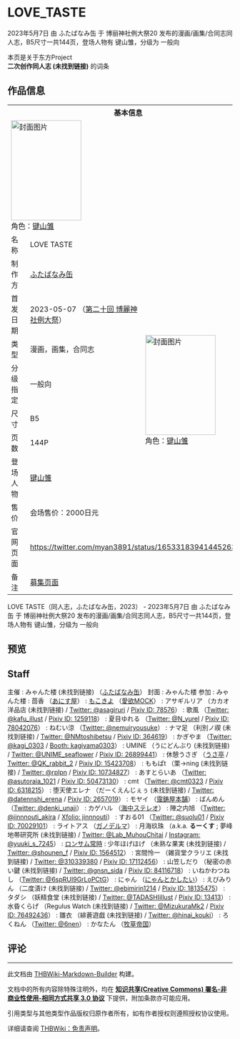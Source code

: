 # LOVE_TASTE

<!-- source html: G:\repos\THBWiki-Markdown-Builder\THBWikiMarkdown\Temp\main\2\2a\ns0%3ALOVE_TASTE.html -->

2023年5月7日 由 ふたばなみ缶 于 博丽神社例大祭20 发布的漫画/画集/合同志同人志，B5尺寸一共144页，登场人物有 键山雏，分级为 一般向

本页是关于东方Project  
 **二次创作同人志 (未找到链接)** 的词条
## 作品信息

<table><tbody><tr><th colspan="3">基本信息</th></tr><tr><td class="cover-artwork-mobile" colspan="2"><a href="./文件-LOVE_TASTE封面.jpg.md" class="image" title="封面图片"><img alt="封面图片" src="https://upload.thwiki.cc/thumb/7/7d/LOVE_TASTE%E5%B0%81%E9%9D%A2.jpg/157px-LOVE_TASTE%E5%B0%81%E9%9D%A2.jpg" decoding="async" loading="lazy" width="157" height="224" srcset="https://upload.thwiki.cc/thumb/7/7d/LOVE_TASTE%E5%B0%81%E9%9D%A2.jpg/236px-LOVE_TASTE%E5%B0%81%E9%9D%A2.jpg 1.5x, https://upload.thwiki.cc/thumb/7/7d/LOVE_TASTE%E5%B0%81%E9%9D%A2.jpg/315px-LOVE_TASTE%E5%B0%81%E9%9D%A2.jpg 2x" data-file-width="1440" data-file-height="2048"></a><div class="cover-char">角色：<a href="./键山雏.md" title="键山雏">键山雏</a></div></td>
</tr><tr><td class="label">名称</td><td colspan="2"> LOVE TASTE </td></tr><tr><td class="label">制作方</td><td><a href="./ふたばなみ缶.md" title="ふたばなみ缶">ふたばなみ缶</a></td><td class="cover-artwork" rowspan="8" style="min-width:224px;"><a href="./文件-LOVE_TASTE封面.jpg.md" class="image" title="封面图片"><img alt="封面图片" src="https://upload.thwiki.cc/thumb/7/7d/LOVE_TASTE%E5%B0%81%E9%9D%A2.jpg/157px-LOVE_TASTE%E5%B0%81%E9%9D%A2.jpg" decoding="async" loading="lazy" width="157" height="224" srcset="https://upload.thwiki.cc/thumb/7/7d/LOVE_TASTE%E5%B0%81%E9%9D%A2.jpg/236px-LOVE_TASTE%E5%B0%81%E9%9D%A2.jpg 1.5x, https://upload.thwiki.cc/thumb/7/7d/LOVE_TASTE%E5%B0%81%E9%9D%A2.jpg/315px-LOVE_TASTE%E5%B0%81%E9%9D%A2.jpg 2x" data-file-width="1440" data-file-height="2048"></a><div class="cover-char">角色：<a href="./键山雏.md" title="键山雏">键山雏</a></div></td>
</tr><tr><td class="label">首发日期</td><td>2023-05-07&#160;（<a href="/展会作品列表?e=%E5%8D%9A%E4%B8%BD%E7%A5%9E%E7%A4%BE%E4%BE%8B%E5%A4%A7%E7%A5%AD%2320">第二十回 博麗神社例大祭</a>）</td></tr><tr><td class="label">类型</td><td>漫画，画集，合同志</td></tr><tr><td class="label">分级指定</td><td>一般向</td></tr><tr><td class="label">尺寸</td><td>B5</td></tr><tr><td class="label">页数</td><td>144P</td></tr><tr><td class="label">登场人物</td><td><a href="./键山雏.md" title="键山雏">键山雏</a></td></tr><tr><td class="label">售价</td><td>会场售价：2000日元</td></tr>
<tr><td class="label">官网页面</td><td colspan="2"><a rel="nofollow" class="external free" href="https://twitter.com/myan3891/status/1653318394144526337">https://twitter.com/myan3891/status/1653318394144526337</a></td></tr><tr><td class="label">备注</td><td colspan="2"><a rel="nofollow" class="external text" href="https://twipla.jp/events/540049">募集页面</a></td></tr></tbody></table>

LOVE TASTE（同人志，ふたばなみ缶，2023） - 2023年5月7日 由 ふたばなみ缶 于 博丽神社例大祭20 发布的漫画/画集/合同志同人志，B5尺寸一共144页，登场人物有 键山雏，分级为 一般向
## 预览
## Staff
主催
: みゃんた楼 (未找到链接) （[ふたばなみ缶](./ふたばなみ缶.md)）
封面
: みゃんた楼
参加
: みゃんた楼
: 茴香 （[あにす屋](./あにす屋.md)）
: [もこきよ](./もこきよ.md) （[愛欲MOCK](./愛欲MOCK.md)）
: アサギルリア （カカオ洋品店 (未找到链接) / [Twitter: @asagiruri](https://twitter.com/asagiruri) / [Pixiv ID: 78576](https://www.pixiv.net/users/78576)）
: 歌風 （[Twitter: @kafu_illust](https://twitter.com/kafu_illust) / [Pixiv ID: 1259118](https://www.pixiv.net/users/1259118)）
: 夏目ゆれる （[Twitter: @N_yurel](https://twitter.com/N_yurel) / [Pixiv ID: 78042076](https://www.pixiv.net/users/78042076)）
: ねむい涼 （[Twitter: @nemuiryousuke](https://twitter.com/nemuiryousuke)）
: ナマ足 （利別ノ禊 (未找到链接) / [Twitter: @NMtoshibetsu](https://twitter.com/NMtoshibetsu) / [Pixiv ID: 364619](https://www.pixiv.net/users/364619)）
: かぎやま （[Twitter: @kagi_0303](https://twitter.com/kagi_0303) / [Booth: kagiyama0303](https://kagiyama0303.booth.pm)）
: UMINE （うにどんぶり (未找到链接) / [Twitter: @UNIME_seaflower](https://twitter.com/UNIME_seaflower) / [Pixiv ID: 26899441](https://www.pixiv.net/users/26899441)）
: 休憩うさぎ （[うさ亭](./うさ亭.md) / [Twitter: @QK_rabbit_2](https://twitter.com/QK_rabbit_2) / [Pixiv ID: 15423708](https://www.pixiv.net/users/15423708)）
: ももぱt （栗→ning (未找到链接) / [Twitter: @rplpn](https://twitter.com/rplpn) / [Pixiv ID: 10734827](https://www.pixiv.net/users/10734827)）
: あすとらいあ （[Twitter: @asutoraia_1021](https://twitter.com/asutoraia_1021) / [Pixiv ID: 50473130](https://www.pixiv.net/users/50473130)）
: cmt （[Twitter: @cmt0323](https://twitter.com/cmt0323) / [Pixiv ID: 6318215](https://www.pixiv.net/users/6318215)）
: 堕天使エレナ （だーくえんじぇぅ (未找到链接) / [Twitter: @datennshi_erena](https://twitter.com/datennshi_erena) / [Pixiv ID: 2657019](https://www.pixiv.net/users/2657019)）
: モヤイ （[靄鋳屋本舗](./靄鋳屋本舗.md)）
: ばんめん （[Twitter: @denki_unaji](https://twitter.com/denki_unaji)）
: カゲハル （[海中ステレオ](./海中ステレオ.md)）
: 陣之内旭 （[Twitter: @jinnnouti_akira](https://twitter.com/jinnnouti_akira) / [Xfolio: jinnnouti](https://xfolio.jp/portfolio/jinnnouti)）
: すおる01 （[Twitter: @suolu01](https://twitter.com/suolu01) / [Pixiv ID: 70029101](https://www.pixiv.net/users/70029101)）
: ライトアス （[ガノデルマ](./ガノデルマ.md)）
: 月海玖珠 （a.k.a.  **るーくす** ; 夢峰地帯研究所 (未找到链接) / [Twitter: @Lab_MuhouChitai](https://twitter.com/Lab_MuhouChitai) / [Instagram: @yuuki_s_7245](http://instagram.com/yuuki_s_7245/)）
: [ロンサム常時](./ロンサム常時.md)
: 少年ほげほげ （未熟な果実 (未找到链接) / [Twitter: @shounen_f](https://twitter.com/shounen_f) / [Pixiv ID: 1564512](https://www.pixiv.net/users/1564512)）
: 宮間怜一 （雑貨堂クラリエ (未找到链接) / [Twitter: @310339380](https://twitter.com/310339380) / [Pixiv ID: 17112456](https://www.pixiv.net/users/17112456)）
: 山笠しだり （秘密の赤い鍵 (未找到链接) / [Twitter: @gnsn_sida](https://twitter.com/gnsn_sida) / [Pixiv ID: 84116718](https://www.pixiv.net/users/84116718)）
: いねかわつねし （[Twitter: @6spRUI9GrLoPCtG](https://twitter.com/6spRUI9GrLoPCtG)）
: にゃん （[にゃんとかしたい](./にゃんとかしたい.md)）
: えびみりん （二度漬け (未找到链接) / [Twitter: @ebimirin1214](https://twitter.com/ebimirin1214) / [Pixiv ID: 18135475](https://www.pixiv.net/users/18135475)）
: タダシ （妖精食堂 (未找到链接) / [Twitter: @TADASHIillust](https://twitter.com/TADASHIillust) / [Pixiv ID: 13413](https://www.pixiv.net/users/13413)）
: 水昏くらげ （Regulus Watch (未找到链接) / [Twitter: @MizukuraMk2](https://twitter.com/MizukuraMk2) / [Pixiv ID: 76492436](https://www.pixiv.net/users/76492436)）
: 雛衣 （緋蒼遊戯 (未找到链接) / [Twitter: @hinai_kouki](https://twitter.com/hinai_kouki)）
: ろくねん （[Twitter: @6nen](https://twitter.com/6nen)）
: かなたん （[牧草帝国](./牧草帝国.md)）

## 评论




---

此文档由 [THBWiki-Markdown-Builder](https://github.com/Delsin-Yu/THBWiki-Markdown-Builder) 构建。

文档中的所有内容除特殊注明外，均在 [**知识共享(Creative Commons) 署名-非商业性使用-相同方式共享 3.0 协议**](https://creativecommons.org/licenses/by-sa/3.0/deed.zh-hans) 下提供，附加条款亦可能应用。

引用类型与其他类型作品版权归原作者所有，如有作者授权则遵照授权协议使用。

详细请查阅 [THBWiki：免责声明](https://thbwiki.cc/THBWiki:%E5%85%8D%E8%B4%A3%E5%A3%B0%E6%98%8E)。

